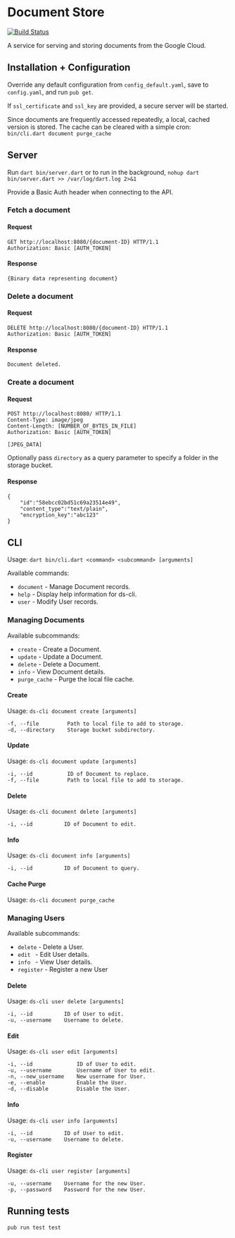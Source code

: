 # Document Store

[![Build Status](https://travis-ci.org/tmannherz/document-store.svg?branch=master)](https://travis-ci.org/tmannherz/document-store)

A service for serving and storing documents from the Google Cloud.

## Installation + Configuration

Override any default configuration from `config_default.yaml`, save to `config.yaml`, and run `pub get`.

If `ssl_certificate` and `ssl_key` are provided, a secure server will be started.

Since documents are frequently accessed repeatedly, a local, cached version is stored. The cache can be cleared with a simple cron: `bin/cli.dart document purge_cache`

## Server

Run `dart bin/server.dart` or to run in the background, `nohup dart bin/server.dart >> /var/log/dart.log 2>&1`

Provide a Basic Auth header when connecting to the API.

### Fetch a document

#### Request
```
GET http://localhost:8080/{document-ID} HTTP/1.1
Authorization: Basic [AUTH_TOKEN]
```

#### Response
`{Binary data representing document}`

### Delete a document

#### Request
```
DELETE http://localhost:8080/{document-ID} HTTP/1.1
Authorization: Basic [AUTH_TOKEN]
```

#### Response
`Document deleted.`

### Create a document

#### Request
```
POST http://localhost:8080/ HTTP/1.1
Content-Type: image/jpeg
Content-Length: [NUMBER_OF_BYTES_IN_FILE]
Authorization: Basic [AUTH_TOKEN]

[JPEG_DATA]
```

Optionally pass `directory` as a query parameter to specify a folder in the storage bucket.

#### Response
```$json
{
    "id":"58ebcc02bd51c69a23514e49",
    "content_type":"text/plain",
    "encryption_key":"abc123"
}
```

## CLI

Usage: `dart bin/cli.dart <command> <subcommand> [arguments]`

Available commands:
* `document`   - Manage Document records.
* `help`       - Display help information for ds-cli.
* `user`       - Modify User records.

### Managing Documents

Available subcommands:
* `create`      - Create a Document.
* `update`      - Update a Document.
* `delete`      - Delete a Document.
* `info`        - View Document details.
* `purge_cache` - Purge the local file cache.

#### Create

Usage: `ds-cli document create [arguments]`

```
-f, --file         Path to local file to add to storage.
-d, --directory    Storage bucket subdirectory.
```

#### Update

Usage: `ds-cli document update [arguments]`

```
-i, --id           ID of Document to replace.
-f, --file         Path to local file to add to storage.
```

#### Delete

Usage: `ds-cli document delete [arguments]`

```
-i, --id          ID of Document to edit.
```

#### Info

Usage: `ds-cli document info [arguments]`

```
-i, --id          ID of Document to query.
```

#### Cache Purge

Usage: `ds-cli document purge_cache`

### Managing Users

Available subcommands:
* `delete`     - Delete a User.
* `edit `      - Edit User details.
* `info `      - View User details.
* `register`   - Register a new User

#### Delete

Usage: `ds-cli user delete [arguments]`

```
-i, --id          ID of User to edit.
-u, --username    Username to delete.
```

#### Edit

Usage: `ds-cli user edit [arguments]`

```
-i, --id              ID of User to edit.
-u, --username        Username of User to edit.
-n, --new_username    New username for User.
-e, --enable          Enable the User.
-d, --disable         Disable the User.  
```

#### Info

Usage: `ds-cli user info [arguments]`

```
-i, --id          ID of User to edit.
-u, --username    Username to delete.
```

#### Register

Usage: `ds-cli user register [arguments]`

```
-u, --username    Username for the new User.
-p, --password    Password for the new User.
```

## Running tests

`pub run test test`